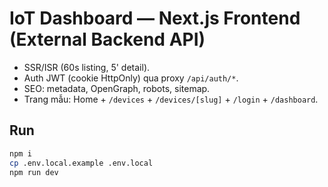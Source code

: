 # IoT Dashboard — Next.js Frontend (External Backend API)

- SSR/ISR (60s listing, 5' detail).
- Auth JWT (cookie HttpOnly) qua proxy `/api/auth/*`.
- SEO: metadata, OpenGraph, robots, sitemap.
- Trang mẫu: Home + `/devices` + `/devices/[slug]` + `/login` + `/dashboard`.

## Run
```bash
npm i
cp .env.local.example .env.local
npm run dev
```